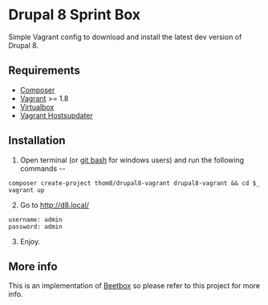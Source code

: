 # Drupal 8 Sprint Box

Simple Vagrant config to download and install the latest dev version of Drupal 8.

## Requirements

* [Composer](https://getcomposer.org/download/)
* [Vagrant](https://www.vagrantup.com/) >= 1.8
* [Virtualbox](https://www.virtualbox.org/)
* [Vagrant Hostsupdater](https://github.com/cogitatio/vagrant-hostsupdater)

## Installation

  1. Open terminal (or [git bash](https://msysgit.github.io/) for windows users) and run the following commands --

  ```
  composer create-project thom8/drupal8-vagrant drupal8-vagrant && cd $_
  vagrant up
  ```

  2. Go to http://d8.local/

  ```
  username: admin
  password: admin
  ```

  3. Enjoy.

## More info

This is an implementation of [Beetbox](https://github.com/beetboxvm/beetbox) so please refer to this project for more info.

